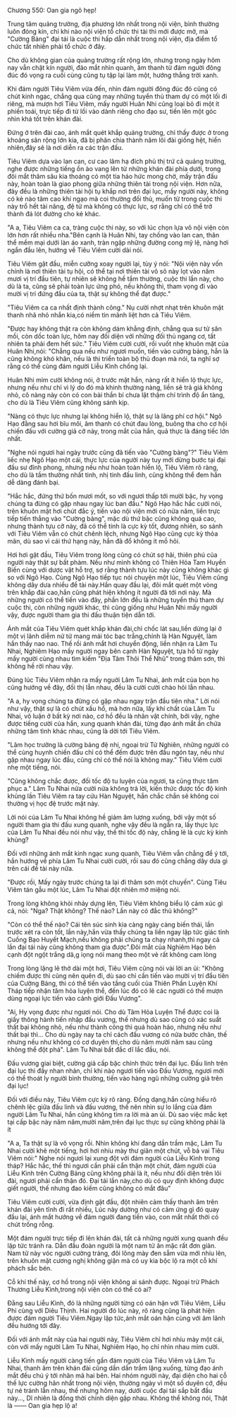 




Chương 550: Oan gia ngõ hẹp!


Trung tâm quảng trường, địa phương lớn nhất trong nội viện, bình thường luôn đóng kín, chỉ khi nào nội viện tổ chức thi tài thì mới được mở, mà "Cường Bảng" đại tái là cuộc thi hấp dẫn nhất trong nội viện, địa điểm tổ chức tất nhiên phải tổ chức ở đây.

Cho dù không gian của quảng trường rất rộng lớn, nhưng trong ngày hôm nay vẫn chật kín người, đảo mắt nhìn quanh, âm thanh từ đám người đông đúc đó vọng ra cuối cùng cũng tụ tập lại làm một, hướng thẳng trời xanh.

Khi đám người Tiêu Viêm vừa đến, nhìn đám người đông đúc đó cũng có chút kinh ngạc, chẳng qua cũng may những tuyển thủ tham dự có một lối đi riêng, mà mượn hơi Tiêu Viêm, mấy người Huân Nhi cũng loại bỏ đi một ít phiền toái, trực tiếp đi từ lối vào dành riêng cho đạo sư, tiến lên một góc nhìn khá tốt trên khán đài.

Đứng ở trên đài cao, ánh mắt quét khắp quảng trường, chỉ thấy được ở trong khoảng sân rộng lớn kia, đã bị phân chia thành năm lôi đài giống hệt, hiển nhiên,đây sẽ là nơi diễn ra các trận đấu.

Tiêu Viêm dựa vào lan can, cư cao lâm hạ đích phủ thị trứ cả quảng trường, nghe được những tiếng ồn ào vang lên từ những khán đài phía dưới, trong đôi mắt thâm sâu kia thoáng có một tia háo hức mong chờ, mấy trận đấu này, hoàn toàn là giao phong giữa những thiên tài trong nội viện. Hơn nữa, đây đều là những thiên tài hội tụ khắp nơi trên đại lục, mấy người này, không có kẻ nào tâm cao khí ngạo mà coi thường đối thủ, muốn từ trong cuộc thi này trổ hết tài năng, đệ tử mà không có thực lực, sợ rằng chỉ có thể trở thành đá lót đường cho kẻ khác.

"A a, Tiêu Viêm ca ca, tràng cuộc thi này, so với lúc chọn lựa vô nội viện còn lớn hơn rất nhiều nha."Bên cạnh là Huân Nhi, tay chống vào lan can, thân thể mềm mại dưới làn áo xanh, tràn ngập những đường cong mỹ lệ, nàng hơi ngẩn đầu lên, hướng về Tiêu Viêm cười dài nói.

Tiêu Viêm gật đầu, miễn cưỡng xoay người lại, tùy ý nói: "Nội viện này vốn chính là nơi thiên tài tụ hội, có thể tại nơi thiên tài vô sô này lọt vào năm mươi vị trí đầu tiên, tự nhiên sẽ không hề tầm thường, cuộc thi lần này, cho dù là ta, cũng sẽ phải toàn lực ứng phó, nếu không thì, tham vọng đi vào mười vị trí đứng đầu của ta, thật sự không thể đạt được."

"Tiêu Viêm ca ca nhất định thành công." Nụ cười nhợt nhạt trên khuôn mặt thanh nhã nhỏ nhắn kia,có niềm tin mãnh liệt hơn cả Tiêu Viêm.

"Được hay không thật ra còn không dám khẳng định, chẳng qua sư tử săn mồi, còn dốc toàn lực, hôm nay đối diện với những đối thủ ngang cơ, tất nhiên ta phải đem hết sức." Tiêu Viêm cười cười, rồi vuốt nhẹ khuôn mặt của Huân Nhi,nói: "Chẳng qua nếu như ngươi muốn, tiến vào cường bảng, hẳn là cũng không khó khăn, nếu là thi triển toàn bộ thủ đoạn mà nói, ta nghĩ sợ rằng có thể cùng đám người Liễu Kình chống lại.

Huân Nhi mỉm cười không nói, ở trước mặt hắn, nàng rất ít hiển lộ thực lực, nhưng nếu như chỉ vì lý do đó mà khinh thường nàng, liền sẽ trả giá không nhỏ, cô nàng này còn có con bài thần bí chưa lật thậm chí trình độ ẩn tàng, cho dù là Tiêu Viêm cũng không sánh kịp.

"Nàng có thực lực nhưng lại không hiển lộ, thật sự là lãng phí cơ hội." Ngô Hạo đằng sau hơi bĩu môi, âm thanh có chút đau lòng, buông tha cho cơ hội chiến đấu với cường giả cỡ này, trong mắt của hắn, quả thực là đáng tiếc lớn nhất.

"Nghe nói ngươi hai ngày trước cũng đã tiến vào "Cường bảng"?" Tiêu Viêm liếc nhẹ Ngô Hạo một cái, thực lực của người này tuy mới dừng bước tại đại đấu sư đỉnh phong, nhưng nếu như hoàn toàn hiển lộ, Tiêu Viêm rõ ràng, cho dù là tầm thường nhất tinh, nhị tinh đấu linh, cũng không thể đem hắn dễ dàng đánh bại.

"Hắc hắc, đứng thứ bốn mươi mốt, so với ngươi thấp tới mười bậc, hy vọng chúng ta đừng có gặp nhau ngay lúc ban đầu." Ngô Hạo hắc hắc cười nói, trên khuôn mặt hơi chút đắc ý, tiến vào nội viện mới có nửa năm, liền trực tiếp tiến thẳng vào "Cường bảng", mặc dù thứ bậc cũng không quá cao, nhưng thành tựu cỡ này, đã có thể tính là cực kỳ tốt, đương nhiên, so sánh với Tiêu Viêm vẫn có chút chênh lệch, nhưng Ngô Hạo cũng cực kỳ thỏa mãn, dù sao vì cái thứ hạng này, hắn đã đổ không ít mồ hôi.

Hơi hơi gật đầu, Tiêu Viêm trong lòng cũng có chút sợ hãi, thiên phú của người này thật sự bất phàm. Nếu như mình không có Thiên Hỏa Tam Huyền Biến cùng với dược vật hỗ trợ, sợ rằng thành tựu lúc này cũng không khác gì so với Ngô Hạo. Cùng Ngô Hạo tiếp tục nói chuyện một lúc, Tiêu Viêm cũng không dây dưa nhiều đề tài này.Hắn quay đầu lại, đôi mắt quét một vòng trên khắp đài cao,hắn cũng phát hiện không ít người đã tới nơi này. Mà những người có thể tiến vào đây, phần lớn đều là những tuyển thủ tham dự cuộc thi, còn những người khác, thì cũng giống như Huân Nhi mấy người vậy, được người tham gia thi đấu thuận tiện dẫn tới.

Ánh mắt của Tiêu Viêm quét khắp khán đài,chỉ chốc lát sau,liền dừng lại ở một vị lãnh diễm nử tử mang mái tóc bạc trắng,chính là Hàn Nguyệt, làm hắn thấy nao nao. Thế rồi ánh mắt hơi chuyển động, liền nhận ra Lâm Tu Nhai, Nghiêm Hạo mấy người ngay bên cạnh Hàn Nguyệt, tựa hồ từ ngày mấy người cùng nhau tìm kiếm "Địa Tâm Thôi Thể Nhũ" trong thâm sơn, thì không hề rời nhau vậy.

Đúng lúc Tiêu Viêm nhận ra mấy nguời Lâm Tu Nhai, ánh mắt của bọn họ cũng hướng về đây, đối thị lẫn nhau, đều là cười cười chào hỏi lẫn nhau.

"A a, hy vọng chúng ta đừng có gặp nhau ngay trận đầu tiên nha." Lời nói như vậy, thật sự là có chút xấu hổ, mà hơn nữa, lấy khí chất của Lâm Tu Nhai, vô luận ở bất kỳ nơi nào, cơ hồ đều là nhân vật chính, bởi vậy, nghe được tiếng cười của hắn, xung quanh khán đài, từng đạo ánh mắt ẩn chứa những tâm tình khác nhau, cũng là dời tới Tiêu Viêm.

"Lâm học trưởng là cường bảng đệ nhị, ngoại trừ Tử Nghiên, những người có thể cùng huynh chiến đấu chỉ có thể đếm được trên đầu ngón tay, nếu như gặp nhau ngay lúc đầu, cũng chỉ có thể nói là không may." Tiêu Viêm cười nhẹ một tiếng, nói.

"Cũng không chắc được, đối tốc độ tu luyện của ngươi, ta cũng thực tâm phục a." Lâm Tu Nhai nửa cười nửa không trả lời, kiến thức được tốc độ kinh khủng lần Tiêu Viêm ra tay cứu Hàn Nguyệt, hắn chắc chắn sẽ không coi thường vị học đệ trước mặt này.

Lời nói của Lâm Tu Nhai không hề giảm âm lượng xuống, bởi vậy một số người tham gia thi đấu xung quanh, nghe vậy đều là ngẩn ra, lấy thực lực của Lâm Tu Nhai đều nói như vậy, thế thì tốc độ này, chẳng lẻ là cực kỳ kinh khủng?

Đối với những ánh mắt kinh ngạc xung quanh, Tiêu Viêm vẫn chẳng để ý tới, hắn hướng về phía Lâm Tu Nhai cười cười, rồi sau đó cũng chẳng dây dưa gì trên cái đề tài này nữa.

"Được rồi, Mấy ngày trước chúng ta lại đi thâm sơn một chuyến". Cùng Tiêu Viêm tán gẫu một lúc, Lâm Tu Nhai đột nhiên mở miệng nói.

Trong lòng không khỏi nhảy dựng lên, Tiêu Viêm không biểu lộ cảm xúc gì cả, nói: "Nga? Thật không? Thế nào? Lần này có đắc thủ không?"

"Còn có thể thế nào? Cái tên súc sinh kia càng ngày càng biến thái, lần trước xét ra còn tốt, lần này,hắn vừa thấy chúng ta liền ngay lập tức giác tỉnh Cuồng Bạo Huyết Mạch,nếu không phải chúng ta chạy nhanh,thì ngay cả lần đại tái này cũng không tham gia được".Đôi mắt của Nghiêm Hạo bên cạnh đột ngột trắng dã,g iọng nói mang theo một vẻ rất không cam lòng

Trong lòng lặng lẽ thở dài một hơi, Tiêu Viêm cũng nói vài lời an ủi: "Không chiếm được thì cũng nên quên đi, dù sao chỉ cần tiến vào mười vị trí đầu tiên của Cường Bảng, thì có thể tiến vào tầng cuối của Thiên Phần Luyện Khí Tháp tiếp nhận tâm hỏa luyện thể, đến lúc đó có lẽ các người có thể mượn dùng ngoại lực tiến vào cảnh giới Đấu Vương".

"Ai, Hy vọng được như ngươi nói. Cho dù Tâm Hỏa Luyện Thể được coi là giấy thông hành tiến nhập đấu vương, thế nhưng dù sao cũng có xác suất thất bại không nhỏ, nếu như thành công thì quá hoàn hảo, nhưng nếu như thất bại thì… Cho dù ngày nay ta chỉ cách đấu vương có nửa bước chân, thế nhưng nếu như không có cơ duyên thì,cho dù năm mười năm sau cũng không thể đột phá". Lâm Tu Nhai bất đắc dĩ lắc đầu, nói.

Đấu vương giai biệt, cường giả cấp bậc chính thức trên đại lục. Đấu linh trên đại lục thì đầy nhan nhản, chỉ khi nào ngươi tiến vào Đấu Vương, ngươi mới có thể thoát ly người bình thường, tiến vào hàng ngũ những cường giả trên đại lục!

Đối với điều này, Tiêu Viêm cực kỳ rõ ràng. Đồng dạng,hắn cũng hiểu rõ chênh lệc giữa đấu linh và đấu vương, thế nên nhìn sự lo lắng của đám người Lâm Tu Nhai, hắn cũng không tìm ra lời mà an ủi. Dù sao việc mắc kẹt tại cấp bậc này năm năm,mười năm,trên đại lục thực sự cũng không phải là ít

"A a, Ta thật sự là vô vọng rồi. Nhìn không khí đang dần trầm mặc, Lâm Tu Nhai cười khẽ một tiếng, hơi hơi nhíu mày thư giãn một chút, vỗ bả vai Tiêu Viêm nói:" Nghe nói ngươi lại xung đột với đám người của Liễu Kình trong tháp? Hắc hắc, thế thì ngươi cần phải cẩn thận một chút, đám người của Liễu Kình trên Cường Bảng cũng không phải là ít, nếu như đối diện trên lôi đài, ngươi phải cẩn thận đó. Đại tái lần này,cho dù có quy định không được giết người, thế nhưng đao kiếm cũng không có mắt đâu"

Tiêu Viêm cười cười, vừa định gật đầu, đột nhiên cảm thấy thanh âm trên khán đài yên tĩnh đi rất nhiều, Lúc này dường như có cảm ứng gì đó quay đầu lại, ánh mắt hướng về đám người đang tiến vào, con mắt nhất thời có chút trống rỗng.

Một đám người trực tiếp đi lên khán đài, tất cả những người xung quanh đều lập tức tránh ra. Dẫn đầu đoàn người là một nam tử ăn mặc rất đơn giản. Nam tử này vóc người cường tráng, đôi lông mày đen sẫm vừa mới nhíu lên, trên khuôn mặt cương nghị không giận mà có uy kia bộc lộ ra một cỗ khí phách sắc bén.

Cỗ khí thế này, cơ hồ trong nội viện không ai sánh được. Ngoại trừ Phách Thương Liễu Kình,trong nội viện còn có thể có ai?

Đằng sau Liễu Kình, đó là những người từng có oán hận với Tiêu Viêm, Liễu Phỉ cùng với Diêu Thịnh. Hai người đó lúc này, rõ ràng cũng là phát hiện được đám người Tiêu Viêm.Ngay lập tức,ánh mắt oán hận cùng với âm lãnh đều hướng tới đây.

Đối với ánh mắt này của hai người này, Tiêu Viêm chỉ hơi nhíu mày một cái, còn với mấy người Lâm Tu Nhai, Nghiêm Hạo, họ chỉ nhìn nhau mỉm cười.

Liễu Kình mấy người càng tiến gần đám người của Tiêu Viêm và Lâm Tu Nhai, thanh âm trên khán đài cũng dần dần trầm lặng xuống, từng đạo ánh mắt đều chú ý tới nhân mã hai bên. Hai nhóm người này, đại diện cho hai cỗ thế lực cường hãn nhất trong nội viện, thường ngày vì một số duyên cớ, đều tự né tránh lẫn nhau, thế nhưng hôm nay, dưới cuộc đại tái sắp bắt đầu này..., Dĩ nhiên là đồng thời chính diện gặp nhau. Không thể không nói, Thật là —— Oan gia hẹp lộ a!




